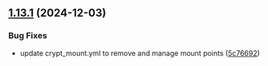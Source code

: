 ## [1.13.1](https://github.com/arpanrec/home-lab/compare/1.13.0...1.13.1) (2024-12-03)


### Bug Fixes

* update crypt_mount.yml to remove and manage mount points ([5c76692](https://github.com/arpanrec/home-lab/commit/5c766924302bbfe98662fc9aef572e5fb644a918))
